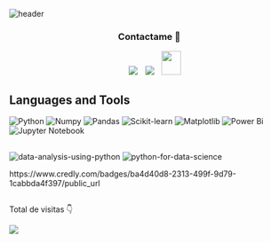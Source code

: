 
![header](https://github.com/user-attachments/assets/cb366858-e985-4d05-9efd-8267a4793022)

<h3 align="center" >Contactame 🤝 </h3>

<p align="center">

 <div align="center"  class="icons-social" style="margin-left: 10px;">
        <a   target="_blank" href=https://www.linkedin.com/in/contadornestordiaz/">
			<img src="https://img.icons8.com/doodle/40/000000/linkedin--v2.png" style="margin-left: 10px;" ></a>
        <a style="margin-left: 10px;" target="_blank" href="https://github.com/NestorDiazDataSC">
		<img src="https://img.icons8.com/doodle/40/000000/github--v1.png"></a>
           <a style="margin-left: 10px;" target="_blank" href="mailto:nestordiaz@gmail.com">
		<img src="https://img.icons8.com/doodle/2x/gmail-new.png" style=" width:35px; height:43px;"></a>
      </div>

</p>

## Languages and Tools
![Python](https://img.shields.io/badge/Python-%2314354C.svg?style=for-the-badge&logo=python&logoColor=white)
![Numpy](https://img.shields.io/badge/NumPy-%23013243.svg?style=for-the-badge&logo=numpy&logoColor=white)
![Pandas](https://img.shields.io/badge/Pandas-%23150458.svg?style=for-the-badge&logo=pandas&logoColor=white)
![Scikit-learn](https://img.shields.io/badge/scikit--learn-%23F7931E.svg?style=for-the-badge&logo=scikit-learn&logoColor=white)
![Matplotlib](https://img.shields.io/badge/Matplotlib-%23E20000.svg?style=for-the-badge&logo=matplotlib&logoColor=white)
![Power Bi](https://img.shields.io/badge/power_bi-F2C811?style=for-the-badge&logo=powerbi&logoColor=black)
![Jupyter Notebook](https://img.shields.io/badge/jupyter-%23FA0F00.svg?style=for-the-badge&logo=jupyter&logoColor=white)

##

![data-analysis-using-python](https://user-images.githubusercontent.com/94582879/179277170-d520319a-80c4-4905-adc9-dc0862df6487.png)
![python-for-data-science](https://user-images.githubusercontent.com/94582879/179277171-f0967260-daea-4a8a-a52d-693298ea4881.png)
<div data-iframe-width="150" data-iframe-height="270" data-share-badge-id="ba4d40d8-2313-499f-9d79-1cabbda4f397" data-share-badge-host="https://www.credly.com"></div><script type="text/javascript" async src="//cdn.credly.com/assets/utilities/embed.js"></script>
https://www.credly.com/badges/ba4d40d8-2313-499f-9d79-1cabbda4f397/public_url

##

<p>Total de visitas 👇</p>
<img src="https://profile-counter.glitch.me/NestorDiazDataSC/count.svg">
